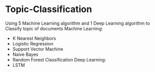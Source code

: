 # Topic-Classification
Using 5 Machine Learning algorithm and 1 Deep Learning algorithm to Classify topic of documents
Machine Learning:
- K Nearest Neighbors
- Logistic Regression
- Support Vector Machine
- Naive Bayes
- Random Forest Classification
Deep Learning:
- LSTM
